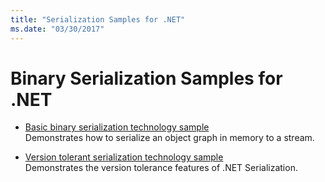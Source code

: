 ```yaml
---
title: "Serialization Samples for .NET"
ms.date: "03/30/2017"
---
```

# Binary Serialization Samples for .NET

* [Basic binary serialization technology sample](../../../docs/standard/serialization/basic-serialization-technology-sample.md)  
 Demonstrates how to serialize an object graph in memory to a stream.  
  
* [Version tolerant serialization technology sample](../../../docs/standard/serialization/version-tolerant-serialization-technology-sample.md)  
 Demonstrates the version tolerance features of .NET Serialization.  

